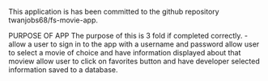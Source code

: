 This application is has been committed to the github repository twanjobs68/fs-movie-app.

PURPOSE OF APP
The purpose of this is 3 fold if completed correctly.
-allow a user to sign in to the app with a username and password
allow user to select a movie of choice and have information displayed about that moview
allow user to click on favorites button and have developer selected information saved to a database.